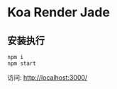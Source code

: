 # Koa Render Jade

## 安装执行

```
npm i 
npm start
```

访问: [http://localhost:3000/](http://localhost:3000/)

